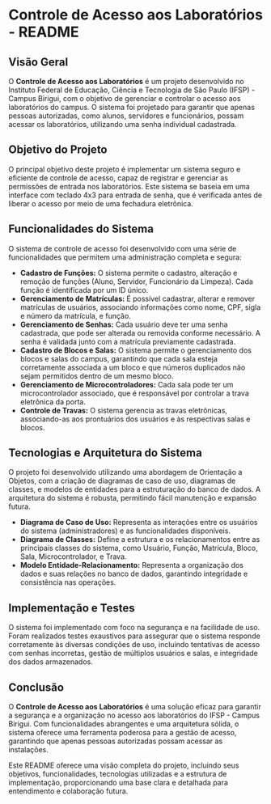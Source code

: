 <h1>Controle de Acesso aos Laboratórios - README</h1>

<h2>Visão Geral</h2>
<p>O <strong>Controle de Acesso aos Laboratórios</strong> é um projeto desenvolvido no Instituto Federal de Educação, Ciência e Tecnologia de São Paulo (IFSP) - Campus Birigui, com o objetivo de gerenciar e controlar o acesso aos laboratórios do campus. O sistema foi projetado para garantir que apenas pessoas autorizadas, como alunos, servidores e funcionários, possam acessar os laboratórios, utilizando uma senha individual cadastrada.</p>

<h2>Objetivo do Projeto</h2>
<p>O principal objetivo deste projeto é implementar um sistema seguro e eficiente de controle de acesso, capaz de registrar e gerenciar as permissões de entrada nos laboratórios. Este sistema se baseia em uma interface com teclado 4x3 para entrada de senha, que é verificada antes de liberar o acesso por meio de uma fechadura eletrônica.</p>

<h2>Funcionalidades do Sistema</h2>
<p>O sistema de controle de acesso foi desenvolvido com uma série de funcionalidades que permitem uma administração completa e segura:</p>
<ul>
    <li><strong>Cadastro de Funções:</strong> O sistema permite o cadastro, alteração e remoção de funções (Aluno, Servidor, Funcionário da Limpeza). Cada função é identificada por um ID único.</li>
    <li><strong>Gerenciamento de Matrículas:</strong> É possível cadastrar, alterar e remover matrículas de usuários, associando informações como nome, CPF, sigla e número da matrícula, e função.</li>
    <li><strong>Gerenciamento de Senhas:</strong> Cada usuário deve ter uma senha cadastrada, que pode ser alterada ou removida conforme necessário. A senha é validada junto com a matrícula previamente cadastrada.</li>
    <li><strong>Cadastro de Blocos e Salas:</strong> O sistema permite o gerenciamento dos blocos e salas do campus, garantindo que cada sala esteja corretamente associada a um bloco e que números duplicados não sejam permitidos dentro de um mesmo bloco.</li>
    <li><strong>Gerenciamento de Microcontroladores:</strong> Cada sala pode ter um microcontrolador associado, que é responsável por controlar a trava eletrônica da porta.</li>
    <li><strong>Controle de Travas:</strong> O sistema gerencia as travas eletrônicas, associando-as aos prontuários dos usuários e às respectivas salas e blocos.</li>
</ul>

<h2>Tecnologias e Arquitetura do Sistema</h2>
<p>O projeto foi desenvolvido utilizando uma abordagem de Orientação a Objetos, com a criação de diagramas de caso de uso, diagramas de classes, e modelos de entidades para a estruturação do banco de dados. A arquitetura do sistema é robusta, permitindo fácil manutenção e expansão futura.</p>
<ul>
    <li><strong>Diagrama de Caso de Uso:</strong> Representa as interações entre os usuários do sistema (administradores) e as funcionalidades disponíveis.</li>
    <li><strong>Diagrama de Classes:</strong> Define a estrutura e os relacionamentos entre as principais classes do sistema, como Usuário, Função, Matrícula, Bloco, Sala, Microcontrolador, e Trava.</li>
    <li><strong>Modelo Entidade-Relacionamento:</strong> Representa a organização dos dados e suas relações no banco de dados, garantindo integridade e consistência nas operações.</li>
</ul>

<h2>Implementação e Testes</h2>
<p>O sistema foi implementado com foco na segurança e na facilidade de uso. Foram realizados testes exaustivos para assegurar que o sistema responde corretamente às diversas condições de uso, incluindo tentativas de acesso com senhas incorretas, gestão de múltiplos usuários e salas, e integridade dos dados armazenados.</p>

<h2>Conclusão</h2>
<p>O <strong>Controle de Acesso aos Laboratórios</strong> é uma solução eficaz para garantir a segurança e a organização no acesso aos laboratórios do IFSP - Campus Birigui. Com funcionalidades abrangentes e uma arquitetura sólida, o sistema oferece uma ferramenta poderosa para a gestão de acesso, garantindo que apenas pessoas autorizadas possam acessar as instalações.</p>

<p>Este README oferece uma visão completa do projeto, incluindo seus objetivos, funcionalidades, tecnologias utilizadas e a estrutura de implementação, proporcionando uma base clara e detalhada para entendimento e colaboração futura.</p>
